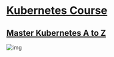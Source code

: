 # [Kubernetes Course][link]
## [Master Kubernetes A to Z][link]

![img](https://user-images.githubusercontent.com/40702606/125662602-659453c2-9248-4aef-b7e2-07595da39f94.png)

[link]: https://amigoscode.com/p/kubernetes

